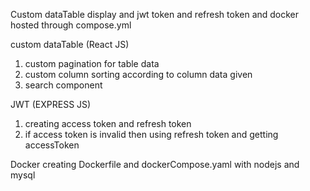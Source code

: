 
Custom dataTable display and jwt token and refresh token and docker hosted through compose.yml



custom dataTable (React JS)
1. custom pagination for table data
2. custom column sorting according to column data given
3. search component


JWT (EXPRESS JS)

1. creating access token and refresh token
2. if access token is invalid then using refresh token and getting accessToken


Docker
creating Dockerfile and dockerCompose.yaml with nodejs and mysql




